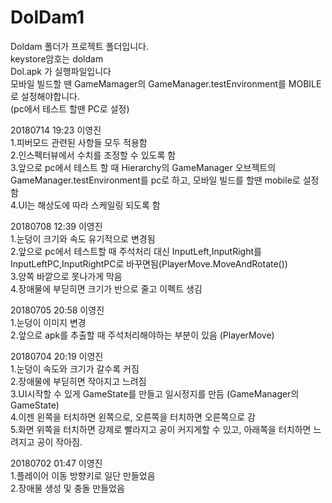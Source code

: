 # DolDam1

Doldam 폴더가 프로젝트 폴더입니다.  
keystore암호는 doldam  
Dol.apk 가 실행파일입니다  
모바일 빌드할 땐 GameMamager의 GameManager.testEnvironment를 MOBILE로 설정해야합니다.  
(pc에서 테스트 할땐 PC로 설정)  


20180714 19:23 이영진  
1.피버모드 관련된 사항들 모두 적용함  
2.인스펙터뷰에서 수치를 조정할 수 있도록 함  
3.앞으로 pc에서 테스트 할 때 Hierarchy의 GameManager 오브젝트의 GameManager.testEnvironment를 pc로 하고, 모바일 빌드를 할땐 mobile로 설정함  
4.UI는 해상도에 따라 스케일링 되도록 함  


20180708 12:39 이영진  
1.눈덩이 크기와 속도 유기적으로 변경됨  
2.앞으로 pc에서 테스트할 때 주석처리 대신 InputLeft,InputRight를 InputLeftPC,InputRightPC로 바꾸면됨(PlayerMove.MoveAndRotate())  
3.양쪽 바깥으로 못나가게 막음  
4.장애물에 부딛히면 크기가 반으로 줄고 이펙트 생김  


20180705 20:58 이영진  
1.눈덩이 이미지 변경  
2.앞으로 apk를 추출할 때 주석처리해야하는 부분이 있음 (PlayerMove)


20180704 20:19 이영진  
1.눈덩이 속도와 크기가 갈수록 커짐  
2.장애물에 부딛히면 작아지고 느려짐  
3.UI시작할 수 있게 GameState를 만들고 일시정지를 만듬 (GameManager의 GameState)  
4.이젠 왼쪽을 터치하면 왼쪽으로, 오른쪽을 터치하면 오른쪽으로 감  
5.화면 위쪽을 터치하면 강제로 빨라지고 공이 커지게할 수 있고, 아래쪽을 터치하면 느려지고 공이 작아짐.  


20180702 01:47 이영진  
1.플레이어 이동 방향키로 일단 만들었음  
2.장애물 생성 및 충돌 만들었음  

